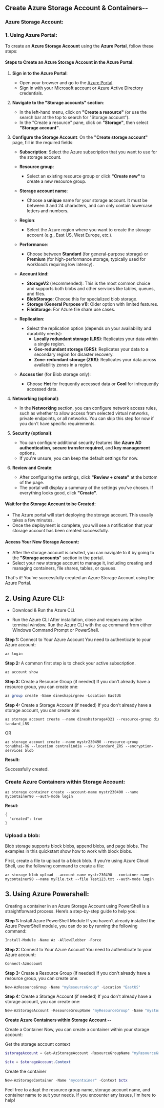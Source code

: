 ## Create Azure Storage Account & Containers--

### Azure Storage Account:

### 1. Using Azure Portal:

To create an **Azure Storage Account** using the **Azure Portal**, follow these steps:

#### Steps to Create an Azure Storage Account in the Azure Portal:

1. **Sign in to the Azure Portal**:
   - Open your browser and go to the [Azure Portal](https://portal.azure.com).
   - Sign in with your Microsoft account or Azure Active Directory credentials.

2. **Navigate to the "Storage accounts" section**:
   - In the left-hand menu, click on **"Create a resource"** (or use the search bar at the top to search for "Storage account").
   - In the "Create a resource" pane, click on **"Storage"**, then select **"Storage account"**.

3. **Configure the Storage Account**:
   On the **"Create storage account"** page, fill in the required fields:

   - **Subscription**: Select the Azure subscription that you want to use for the storage account.
   
   - **Resource group**:
     - Select an existing resource group or click **"Create new"** to create a new resource group.
   
   - **Storage account name**:
     - Choose a **unique** name for your storage account. It must be between 3 and 24 characters, and can only contain lowercase letters and numbers.
   
   - **Region**:
     - Select the Azure region where you want to create the storage account (e.g., East US, West Europe, etc.).
   
   - **Performance**:
     - Choose between **Standard** (for general-purpose storage) or **Premium** (for high-performance storage, typically used for workloads requiring low latency).
   
   - **Account kind**:
     - **StorageV2** (recommended): This is the most common choice and supports both blobs and other services like tables, queues, and files.
     - **BlobStorage**: Choose this for specialized blob storage.
     - **Storage (General Purpose v1)**: Older option with limited features.
     - **FileStorage**: For Azure file share use cases.

   - **Replication**:
     - Select the replication option (depends on your availability and durability needs):
       - **Locally redundant storage (LRS)**: Replicates your data within a single region.
       - **Geo-redundant storage (GRS)**: Replicates your data to a secondary region for disaster recovery.
       - **Zone-redundant storage (ZRS)**: Replicates your data across availability zones in a region.
   
   - **Access tier** (for Blob storage only):
     - Choose **Hot** for frequently accessed data or **Cool** for infrequently accessed data.

4. **Networking (optional)**:
   - In the **Networking** section, you can configure network access rules, such as whether to allow access from selected virtual networks, private endpoints, or all networks. You can skip this step for now if you don't have specific requirements.

5. **Security (optional)**:
   - You can configure additional security features like **Azure AD authentication**, **secure transfer required**, and **key management** options.
   - If you're unsure, you can keep the default settings for now.

6. **Review and Create**:
   - After configuring the settings, click **"Review + create"** at the bottom of the page.
   - The portal will display a summary of the settings you've chosen. If everything looks good, click **"Create"**.

#### Wait for the Storage Account to be Created:
- The Azure portal will start deploying the storage account. This usually takes a few minutes.
- Once the deployment is complete, you will see a notification that your storage account has been created successfully.

#### Access Your New Storage Account:
- After the storage account is created, you can navigate to it by going to the **"Storage accounts"** section in the portal.
- Select your new storage account to manage it, including creating and managing containers, file shares, tables, or queues.

That's it! You've successfully created an Azure Storage Account using the Azure Portal. 


## 2. Using Azure CLI:

- Download & Run the Azure CLI. 

- Run the Azure CLI After installation, close and reopen any active terminal window. Run the Azure CLI with the az command from either Windows Command Prompt or PowerShell. 

**Step 1:** Connect to Your Azure Account You need to authenticate to your Azure account:
```powershell
az login 
```
**Step 2:** A common first step is to check your active subscription. 
```powershell
az account show
```
**Step 3:** Create a Resource Group (if needed) If you don't already have a resource group, you can create one:
```powershell
az group create -Name dineshapirgnew -Location EastUS 
```
**Step 4:** Create a Storage Account (if needed) If you don't already have a storage account, you can create one:
```powershell
az storage account create --name dineshstorage4321 --resource-group dineshapirgnew --location eastus --sku S
tandard_LRS
```
OR
```
az storage account create --name mystr230490 --resource-group tonubhai-RG --location centralindia --sku Standard_ZRS --encryption-services blob
```
**Result:**

Successfully created.

### Create Azure Containers within Storage Account:

```
az storage container create --account-name mystr230490 --name mycontainer90 --auth-mode login
```
**Resut:**
```
{
  "created": true
}
```
### Upload a blob:

Blob storage supports block blobs, append blobs, and page blobs. The examples in this quickstart show how to work with block blobs.

First, create a file to upload to a block blob. If you're using Azure Cloud Shell, use the following command to create a file:

```
az storage blob upload --account-name mystr230490 --container-name mycontainer90 --name myFile.txt --file Test123.txt --auth-mode login
```

## 3. Using Azure Powershell:

Creating a container in an Azure Storage Account using PowerShell is a straightforward process. Here’s a step-by-step guide to help you:

**Step 1:** Install Azure PowerShell Module If you haven't already installed the Azure PowerShell module, you can do so by running the following command:
```powershell
Install-Module -Name Az -AllowClobber -Force 
```
**Step 2:** Connect to Your Azure Account You need to authenticate to your Azure account:
```powershell
Connect-AzAccount 
```
**Step 3:** Create a Resource Group (if needed) If you don't already have a resource group, you can create one:
```powershell
New-AzResourceGroup -Name "myResourceGroup" -Location "EastUS" 
```
**Step 4:** Create a Storage Account (if needed) If you don't already have a storage account, you can create one:
```powershell
New-AzStorageAccount -ResourceGroupName "myResourceGroup" -Name "mystorageaccount" -Location "EastUS" -SkuName "Standard_LRS"
```
**Create Azure Containers within Storage Account --**

Create a Container Now, you can create a container within your storage account:

Get the storage account context
```powershell
$storageAccount = Get-AzStorageAccount -ResourceGroupName "myResourceGroup" -Name "mystorageaccount"
```
```powershell
$ctx = $storageAccount.Context
```
Create the container
```powershell
New-AzStorageContainer -Name "mycontainer" -Context $ctx
```

Feel free to adapt the resource group name, storage account name, and container name to suit your needs. If you encounter any issues, I'm here to help!

